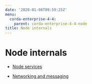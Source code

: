 ```yaml
---
date: '2020-01-08T09:59:25Z'
menu:
  corda-enterprise-4-4:
    parent: corda-enterprise-4-4-node
title: Node internals
---
```



# Node internals


* [Node services](node-services.md)

* [Networking and messaging](messaging.md)



